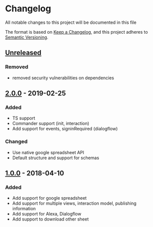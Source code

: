 # Changelog

All notable changes to this project will be documented in this file

The format is based on [Keep a Changelog](https://keepachangelog.com/en/1.0.0/),
and this project adheres to [Semantic Versioning](https://semver.org/spec/v2.0.0.html).

## [Unreleased]
### Removed
- removed security vulnerabilities on dependencies

## [2.0.0]  - 2019-02-25
### Added

- TS support
- Commander support (init, interaction)
- Add support for events, signinRequired (dialogflow)

### Changed

- Use native google spreadsheet API
- Default structure and support for schemas

## [1.0.0] - 2018-04-10
### Added

- Add support for google spreadsheet
- Add support for multiple views, interaction model, publishing information
- Add support for Alexa, Dialogflow
- Add support to download other sheet

[Unreleased]: https://github.com/VoxaAI/voxa-cli/compare/2.0.0...staging
[2.0.0]: https://github.com/VoxaAI/voxa-cli/compare/1.0.0-alpha1...2.0.0
[1.0.0]: https://github.com/VoxaAI/voxa-cli/releases/tag/1.0.0-alpha1
